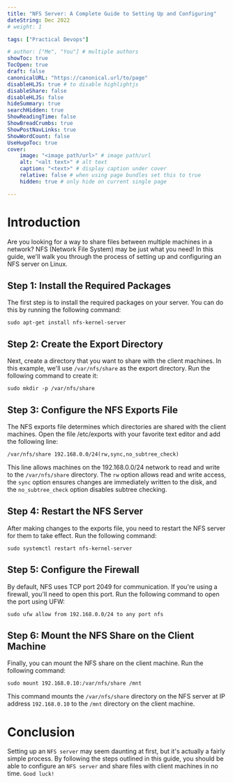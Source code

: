 ```yaml
---
title: "NFS Server: A Complete Guide to Setting Up and Configuring"
dateString: Dec 2022
# weight: 1

tags: ["Practical Devops"]

# author: ["Me", "You"] # multiple authors
showToc: true
TocOpen: true
draft: false
canonicalURL: "https://canonical.url/to/page"
disableHLJS: true # to disable highlightjs
disableShare: false
disableHLJS: false
hideSummary: true
searchHidden: true
ShowReadingTime: false
ShowBreadCrumbs: true
ShowPostNavLinks: true
ShowWordCount: false
UseHugoToc: true
cover:
    image: "<image path/url>" # image path/url
    alt: "<alt text>" # alt text
    caption: "<text>" # display caption under cover
    relative: false # when using page bundles set this to true
    hidden: true # only hide on current single page

---
```

    
    
# Introduction    
Are you looking for a way to share files between multiple machines in a network? NFS (Network File System) may be just what you need! In this guide, we'll walk you through the process of setting up and configuring an NFS server on Linux.

## Step 1: Install the Required Packages
The first step is to install the required packages on your server. You can do this by running the following command:
    
    sudo apt-get install nfs-kernel-server
    
    
## Step 2: Create the Export Directory
Next, create a directory that you want to share with the client machines. In this example, we'll use `/var/nfs/share` as the export directory. Run the following command to create it:



    sudo mkdir -p /var/nfs/share
## Step 3: Configure the NFS Exports File
The NFS exports file determines which directories are shared with the client machines. Open the file /etc/exports with your favorite text editor and add the following line:



    /var/nfs/share 192.168.0.0/24(rw,sync,no_subtree_check)
This line allows machines on the 192.168.0.0/24 network to read and write to the `/var/nfs/share` directory. The `rw` option allows read and write access, the `sync` option ensures changes are immediately written to the disk, and the `no_subtree_check` option disables subtree checking.

## Step 4: Restart the NFS Server
After making changes to the exports file, you need to restart the NFS server for them to take effect. Run the following command:


    sudo systemctl restart nfs-kernel-server
## Step 5: Configure the Firewall
By default, NFS uses TCP port 2049 for communication. If you're using a firewall, you'll need to open this port. Run the following command to open the port using UFW:

```
sudo ufw allow from 192.168.0.0/24 to any port nfs
```
## Step 6: Mount the NFS Share on the Client Machine
Finally, you can mount the NFS share on the client machine. Run the following command:


    sudo mount 192.168.0.10:/var/nfs/share /mnt
This command mounts the `/var/nfs/share` directory on the NFS server at IP address `192.168.0.10` to the `/mnt` directory on the client machine.

# Conclusion
Setting up an `NFS server` may seem daunting at first, but it's actually a fairly simple process. By following the steps outlined in this guide, you should be able to configure an `NFS server` and share files with client machines in no time. `Good luck!`   

    
    
